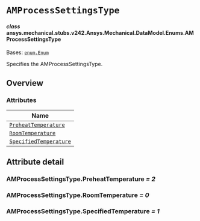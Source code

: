 # `AMProcessSettingsType`



#### *class* ansys.mechanical.stubs.v242.Ansys.Mechanical.DataModel.Enums.AMProcessSettingsType

Bases: [`enum.Enum`](https://docs.python.org/3/library/enum.html#enum.Enum)

Specifies the AMProcessSettingsType.

<!-- !! processed by numpydoc !! -->

<a id="overview"></a>

## Overview

### Attributes

| Name |
| ----------------------------------------------------------------------- |
| [`PreheatTemperature`](#AMProcessSettingsType.PreheatTemperature) |
| [`RoomTemperature`](#AMProcessSettingsType.RoomTemperature) |
| [`SpecifiedTemperature`](#AMProcessSettingsType.SpecifiedTemperature) |

<a id="attribute-detail"></a>

## Attribute detail

<a id="AMProcessSettingsType.PreheatTemperature"></a>

### AMProcessSettingsType.PreheatTemperature *= 2*

<a id="AMProcessSettingsType.RoomTemperature"></a>

### AMProcessSettingsType.RoomTemperature *= 0*

<a id="AMProcessSettingsType.SpecifiedTemperature"></a>

### AMProcessSettingsType.SpecifiedTemperature *= 1*


